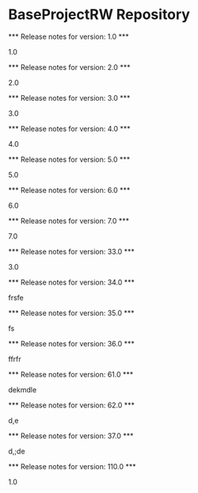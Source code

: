 # BaseProjectRW Repository

*** Release notes for version: 1.0 ***

1.0

*** Release notes for version: 2.0 ***

2.0

*** Release notes for version: 3.0 ***

3.0

*** Release notes for version: 4.0 ***

4.0

*** Release notes for version: 5.0 ***

5.0

*** Release notes for version: 6.0 ***

6.0

*** Release notes for version: 7.0 ***

7.0

*** Release notes for version: 33.0 ***

3.0

*** Release notes for version: 34.0 ***

frsfe

*** Release notes for version: 35.0 ***

fs

*** Release notes for version: 36.0 ***

ffrfr

*** Release notes for version: 61.0 ***

dekmdle

*** Release notes for version: 62.0 ***

d,e

*** Release notes for version: 37.0 ***

d,;de

*** Release notes for version: 110.0 ***

1.0